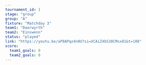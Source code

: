 ```yaml
---
tournament_id: 1
stage: "group"
group: "A"
fixture: "Matchday 3"
team1: "Daarwyrth"
team2: "Einswenn"
status: "played"
link: "https://youtu.be/aP8APqz4n0U?si=XCAiZ4bS38CMsx81&t=108"
score:
  team1_goals: 0
  team2_goals: 0
---
```

